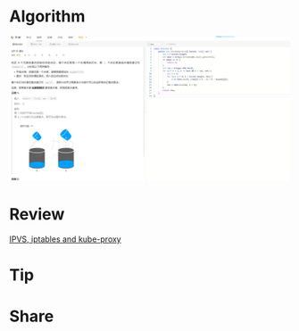 # Algorithm

![](../../images/temp/zhenran-2023-05-21-lc.png)

# Review

[IPVS, iptables and kube-proxy](https://www.digihunch.com/2020/11/ipvs-iptables-and-kube-proxy/)

# Tip


# Share
